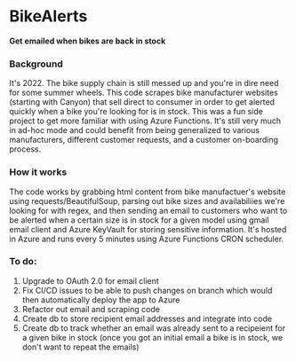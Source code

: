 # BikeAlerts
**Get emailed when bikes are back in stock**

### Background
It's 2022. The bike supply chain is still messed up and you're in dire need for some summer wheels. This code scrapes bike manufacturer websites (starting with Canyon) that sell direct to consumer in order to get alerted quickly when a bike you're looking for is in stock. 
This was a fun side project to get more familiar with using Azure Functions. It's still very much in ad-hoc mode and could benefit from being generalized to various manufacturers, different customer requests, and a customer on-boarding process. 

### How it works
The code works by grabbing html content from bike manufactuer's website using requests/BeautifulSoup, parsing out bike sizes and availabiliies we're looking for with regex, and then sending an email to customers who want to be alerted when a certain size is in stock for a given model using gmail email client and Azure KeyVault for storing sensitive information. It's hosted in Azure and runs every 5 minutes using Azure Functions CRON scheduler.


### To do:
1. Upgrade to OAuth 2.0 for email client
2. Fix CI/CD issues to be able to push changes on branch which would then automatically deploy the app to Azure
3. Refactor out email and scraping code
4. Create db to store recipient email addresses and integrate into code
5. Create db  to track whether an email was already sent to a recipeient for a given bike in stock (once you got an initial email a bike is in stock, we don't want to repeat the emails)
